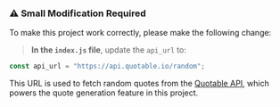 
### ⚠️ Small Modification Required

To make this project work correctly, please make the following change:

> **In the `index.js` file**, update the `api_url` to:

```javascript
const api_url = "https://api.quotable.io/random";
```

This URL is used to fetch random quotes from the [Quotable API](https://api.quotable.io/), which powers the quote generation feature in this project.
